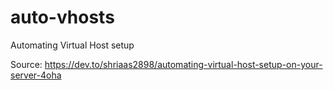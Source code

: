 # auto-vhosts
Automating Virtual Host setup


Source: https://dev.to/shriaas2898/automating-virtual-host-setup-on-your-server-4oha
